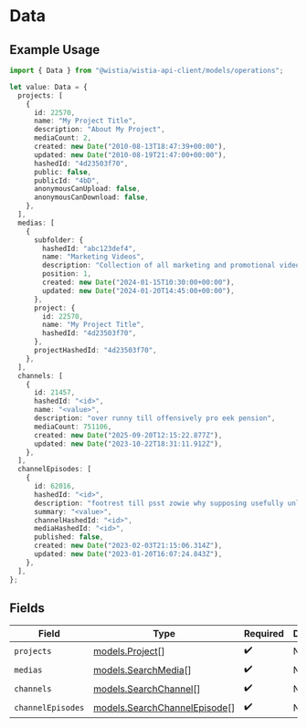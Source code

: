 # Data

## Example Usage

```typescript
import { Data } from "@wistia/wistia-api-client/models/operations";

let value: Data = {
  projects: [
    {
      id: 22570,
      name: "My Project Title",
      description: "About My Project",
      mediaCount: 2,
      created: new Date("2010-08-13T18:47:39+00:00"),
      updated: new Date("2010-08-19T21:47:00+00:00"),
      hashedId: "4d23503f70",
      public: false,
      publicId: "4bD",
      anonymousCanUpload: false,
      anonymousCanDownload: false,
    },
  ],
  medias: [
    {
      subfolder: {
        hashedId: "abc123def4",
        name: "Marketing Videos",
        description: "Collection of all marketing and promotional videos",
        position: 1,
        created: new Date("2024-01-15T10:30:00+00:00"),
        updated: new Date("2024-01-20T14:45:00+00:00"),
      },
      project: {
        id: 22570,
        name: "My Project Title",
        hashedId: "4d23503f70",
      },
      projectHashedId: "4d23503f70",
    },
  ],
  channels: [
    {
      id: 21457,
      hashedId: "<id>",
      name: "<value>",
      description: "over runny till offensively pro eek pension",
      mediaCount: 751106,
      created: new Date("2025-09-20T12:15:22.877Z"),
      updated: new Date("2023-10-22T18:31:11.912Z"),
    },
  ],
  channelEpisodes: [
    {
      id: 62016,
      hashedId: "<id>",
      description: "footrest till psst zowie why supposing usefully unless so",
      summary: "<value>",
      channelHashedId: "<id>",
      mediaHashedId: "<id>",
      published: false,
      created: new Date("2023-02-03T21:15:06.314Z"),
      updated: new Date("2023-01-20T16:07:24.843Z"),
    },
  ],
};
```

## Fields

| Field                                                                 | Type                                                                  | Required                                                              | Description                                                           |
| --------------------------------------------------------------------- | --------------------------------------------------------------------- | --------------------------------------------------------------------- | --------------------------------------------------------------------- |
| `projects`                                                            | [models.Project](../../models/project.md)[]                           | :heavy_check_mark:                                                    | N/A                                                                   |
| `medias`                                                              | [models.SearchMedia](../../models/searchmedia.md)[]                   | :heavy_check_mark:                                                    | N/A                                                                   |
| `channels`                                                            | [models.SearchChannel](../../models/searchchannel.md)[]               | :heavy_check_mark:                                                    | N/A                                                                   |
| `channelEpisodes`                                                     | [models.SearchChannelEpisode](../../models/searchchannelepisode.md)[] | :heavy_check_mark:                                                    | N/A                                                                   |
